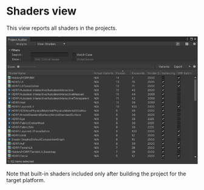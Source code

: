 <a name="Shaders"></a>
# Shaders view
This view reports all shaders in the projects.

<img src="images/shaders.png">

Note that built-in shaders included only after building the project for the target platform.
